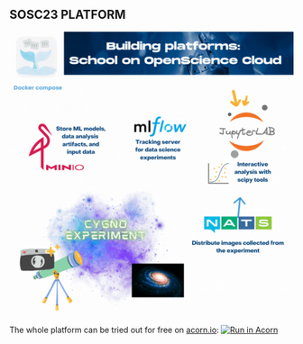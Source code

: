 ## SOSC23 PLATFORM

![From compose to k8s via Acorn](./sosc2023.gif)

The whole platform can be tried out for free on [acorn.io](acorn.io): [![Run in Acorn](https://acorn.io/v1-ui/run/badge?image=docker.io+dciangot+sosc-platform-acorn:v1&ref=dciangot)](https://acorn.io/run/docker.io/dciangot/sosc-platform-acorn:v1?ref=dciangot)

